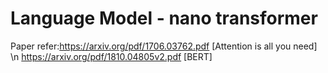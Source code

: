 # Language Model - nano transformer

Paper refer:https://arxiv.org/pdf/1706.03762.pdf [Attention is all you need] \n
            https://arxiv.org/pdf/1810.04805v2.pdf [BERT]
             
